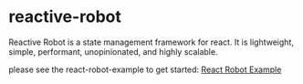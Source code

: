 # reactive-robot
Reactive Robot is a state management framework for react. It is lightweight, simple, performant, unopinionated, and highly scalable. 

please see the react-robot-example to get started:
[React Robot Example](https://github.com/briancoburn/reactive-robot-example)
